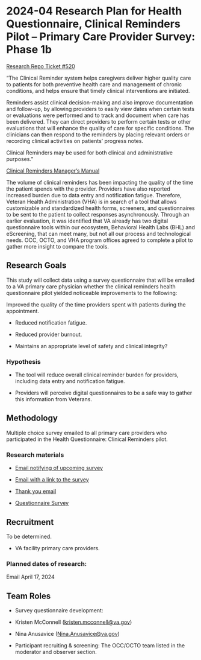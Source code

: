 # 2024-04 Research Plan for Health Questionnaire, Clinical Reminders Pilot – Primary Care Provider Survey: Phase 1b

 [Research Repo Ticket #520](https://github.com/department-of-veterans-affairs/va.gov-research-repository/issues/520)

“The Clinical Reminder system helps caregivers deliver higher quality care to patients for both preventive health care and management of chronic conditions, and helps ensure that timely clinical interventions are initiated. 

 

Reminders assist clinical decision-making and also improve documentation and follow-up, by allowing providers to easily view dates when certain tests or evaluations were performed and to track and document when care has been delivered. They can direct providers to perform certain tests or other evaluations that will enhance the quality of care for specific conditions. The clinicians can then respond to the reminders by placing relevant orders or recording clinical activities on patients’ progress notes. 

 

Clinical Reminders may be used for both clinical and administrative purposes.” 

 

[Clinical Reminders Manager’s Manual](http://ttps://www.va.gov/vdl/documents/Clinical/CPRS-Clinical_Reminders/pxrm_2_mm.pdf) 

 

The volume of clinical reminders has been impacting the quality of the time the patient spends with the provider. Providers have also reported increased burden due to data entry and notification fatigue. Therefore, Veteran Health Administration (VHA) is in search of a tool that allows customizable and standardized health forms, screeners, and questionnaires to be sent to the patient to collect responses asynchronously. Through an earlier evaluation, it was identified that VA already has two digital questionnaire tools within our ecosystem, Behavioral Health Labs (BHL) and eScreening, that can meet many, but not all our process and technological needs. OCC, OCTO, and VHA program offices agreed to complete a pilot to gather more insight to compare the tools.  

 

## Research Goals	 

This study will collect data using a survey questionnaire that will be emailed to a VA primary care physician whether the clinical reminders health questionnaire pilot yielded noticeable improvements to the following: 

Improved the quality of the time providers spent with  patients during the appointment. 

- Reduced notification fatigue.  

- Reduced provider burnout. 

- Maintains an appropriate level of safety and clinical integrity?  

 

### Hypothesis 

- The tool will reduce overall clinical reminder burden for providers, including data entry and notification fatigue.  

- Providers will perceive digital questionnaires to be a safe way to gather this information from Veterans.  

 

## Methodology	 

Multiple choice survey emailed to all primary care providers who participated in the Health Questionnaire: Clinical Reminders pilot. 

 

### Research materials 

- [Email notifying of upcoming survey]() 

- [Email with a link to the survey]() 

- [Thank you email]() 

- [Questionnaire Survey]() 

 

 

## Recruitment	 

To be determined. 

- VA facility primary care providers. 

 

### Planned dates of research: 

Email April 17, 2024 

 

 

## Team Roles	 

- Survey questionnaire development:  

- Kristen McConnell (kristen.mcconnell@va.gov) 

- Nina Anusavice (Nina.Anusavice@va.gov) 

- Participant recruiting & screening: The OCC/OCTO team listed in the moderator and observer section. 
